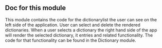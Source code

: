 ## Doc for this module

This module contains the code for the dictionarylist the user
can see on the left side of the application.
User can select and delete the rendered dictionaries.
When a user selects a dictionary the right hand side of the app
will render the selected dictionary, it entries and related functionality.
The code for that functionality can be found in the Dictionary module.

